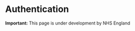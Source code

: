 # Authentication

  <div markdown="span" class="alert alert-warning" role="alert"><i class="fa fa-warning"></i><b> Important:</b> This page is under development by NHS England</div>

